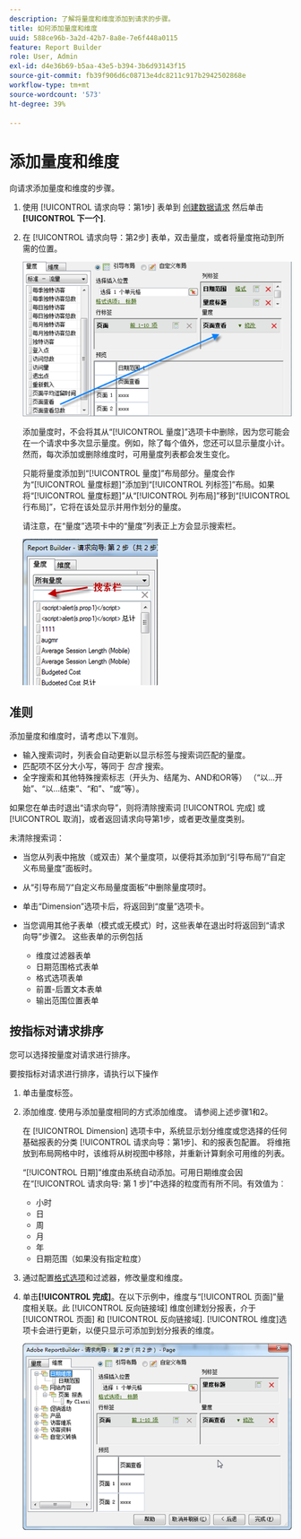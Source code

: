 ```yaml
---
description: 了解将量度和维度添加到请求的步骤。
title: 如何添加量度和维度
uuid: 588ce96b-3a2d-42b7-8a8e-7e6f448a0115
feature: Report Builder
role: User, Admin
exl-id: d4e36b69-b5aa-43e5-b394-3b6d93143f15
source-git-commit: fb39f906d6c08713e4dc8211c917b2942502868e
workflow-type: tm+mt
source-wordcount: '573'
ht-degree: 39%

---
```


# 添加量度和维度

向请求添加量度和维度的步骤。

1. 使用 [!UICONTROL 请求向导：第1步] 表单到 [创建数据请求](/help/analyze/report-builder/data-requests/data-requests.md)  然后单击 **[!UICONTROL 下一个]**.
1. 在 [!UICONTROL 请求向导：第2步] 表单，双击量度，或者将量度拖动到所需的位置。

   ![此屏幕截图显示了“请求向导：第2步”，其中有一个箭头从量度列表指向所需的页面查看部分。](assets/adding_metrics.png)

   添加量度时，不会将其从“[!UICONTROL 量度]”选项卡中删除，因为您可能会在一个请求中多次显示量度。例如，除了每个值外，您还可以显示量度小计。然而，每次添加或删除维度时，可用量度列表都会发生变化。

   只能将量度添加到“[!UICONTROL 量度]”布局部分。量度会作为“[!UICONTROL 量度标题]”添加到“[!UICONTROL 列标签]”布局。如果将“[!UICONTROL 量度标题]”从“[!UICONTROL 列布局]”移到“[!UICONTROL 行布局]”，它将在该处显示并用作划分的量度。

   请注意，在“量度”选项卡中的“量度”列表正上方会显示搜索栏。

   ![显示“量度”搜索栏的屏幕截图。](assets/search_bar_metric.png)

## 准则

添加量度和维度时，请考虑以下准则。

* 输入搜索词时，列表会自动更新以显示标签与搜索词匹配的量度。
* 匹配项不区分大小写，等同于 *包含* 搜索。
* 全字搜索和其他特殊搜索标志（开头为、结尾为、AND和OR等） （“以...开始”、“以...结束”、“和”、“或”等）。

如果您在单击时退出“请求向导”，则将清除搜索词 [!UICONTROL 完成] 或 [!UICONTROL 取消]，或者返回请求向导第1步，或者更改量度类别。

未清除搜索词：

* 当您从列表中拖放（或双击）某个量度项，以便将其添加到“引导布局”/“自定义布局量度”面板时。
* 从“引导布局”/“自定义布局量度面板”中删除量度项时。
* 单击“Dimension”选项卡后，将返回到“度量”选项卡。
* 当您调用其他子表单（模式或无模式）时，这些表单在退出时将返回到“请求向导”步骤2。 这些表单的示例包括

   * 维度过滤器表单
   * 日期范围格式表单
   * 格式选项表单
   * 前置-后置文本表单
   * 输出范围位置表单

## 按指标对请求排序

您可以选择按量度对请求进行排序。

要按指标对请求进行排序，请执行以下操作

1. 单击量度标签。
1. 添加维度. 使用与添加量度相同的方式添加维度。 请参阅上述步骤1和2。

   在 [!UICONTROL Dimension] 选项卡中，系统显示划分维度或您选择的任何基础报表的分类 [!UICONTROL 请求向导：第1步]、和的报表包配置。 将维拖放到布局网格中时，该维将从树视图中移除，并重新计算剩余可用维的列表。

   “[!UICONTROL 日期]”维度由系统自动添加。可用日期维度会因在“[!UICONTROL 请求向导: 第 1 步]”中选择的粒度而有所不同。有效值为︰

   * 小时
   * 日
   * 周
   * 月
   * 年
   * 日期范围（如果没有指定粒度）

1. 通过配置[格式选项](/help/analyze/report-builder/layout/t-format-display-headers.md)和过滤器，修改量度和维度。
1. 单击&#x200B;**[!UICONTROL 完成]**。在以下示例中，维度与“[!UICONTROL 页面]”量度相关联。此 [!UICONTROL 反向链接域] 维度创建划分报表，介于 [!UICONTROL 页面] 和 [!UICONTROL 反向链接域]. [!UICONTROL 维度]选项卡会进行更新，以便只显示可添加到划分报表的维度。

   ![显示与指标相关的维度的屏幕截图。](assets/page_pageview_02.png)
